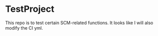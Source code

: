 # TestProject
This repo is to test certain SCM-related functions. 
It looks like I will also modify the CI yml. 

